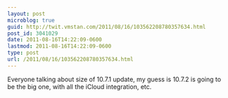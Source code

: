 ```yaml
---
layout: post
microblog: true
guid: http://twit.vmstan.com/2011/08/16/103562208780357634.html
post_id: 3041029
date: 2011-08-16T14:22:09-0600
lastmod: 2011-08-16T14:22:09-0600
type: post
url: /2011/08/16/103562208780357634.html
---
```

Everyone talking about size of 10.7.1 update, my guess is 10.7.2 is going to be the big one, with all the iCloud integration, etc.
